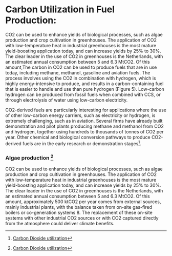 # Carbon Utilization in Fuel Production:
CO2 can be used to enhance yields of biological processes, such as algae production and crop cultivation in greenhouses. The application of CO2 with low-temperature heat in industrial greenhouses is the most mature yield-boosting application today, and can increase yields by 25% to 30%. The clear leader in the use of CO2 in greenhouses is the Netherlands, with an estimated annual consumption between 5 and 6.3 MtCO2. Of this amount,The carbon in CO2 can be used to produce fuels that are in use today, including methane, methanol, gasoline and aviation fuels. The process involves using the CO2 in combination with hydrogen, which is highly energy-intensive to produce, and results in a carbon-containing fuel that is easier to handle and use than pure hydrogen (Figure 5). Low-carbon hydrogen can be produced from fossil fuels when combined with CCS, or through electrolysis of water using low-carbon electricity.

CO2-derived fuels are particularly interesting for applications where the use of other low-carbon energy carriers, such as electricity or hydrogen, is extremely challenging, such as in aviation. Several firms have already built demonstration and pilot plants producing methane and methanol from CO2 and hydrogen, together using hundreds to thousands of tonnes of CO2 per year. Other chemical and biological conversion pathways to produce CO2-derived fuels are in the early research or demonstration stages[^1].


### Algae production [^1]
CO2 can be used to enhance yields of biological processes, such as algae production and crop cultivation in greenhouses. The application of CO2 with low-temperature heat in industrial greenhouses is the most mature yield-boosting application today, and can increase yields by 25% to 30%. The clear leader in the use of CO2 in greenhouses is the Netherlands, with an estimated annual consumption between 5 and 6.3 MtCO2. Of this amount, approximately 500 ktCO2 per year comes from external sources, mainly industrial plants, with the balance taken from on-site gas-fired boilers or co-generation systems 8. The replacement of these on-site systems with other industrial CO2 sources or with CO2 captured directly from the atmosphere could deliver climate benefits.

[^1]: [Carbon Dioxide utilization](https://www.iea.org/reports/putting-co2-to-use)



